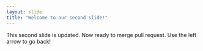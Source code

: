 ```yaml
---
layout: slide
title: "Welcome to our second slide!"
---
```

This second slide is updated.
Now ready to merge pull request.
Use the left arrow to go back!
